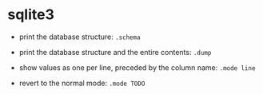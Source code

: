 # sqlite3

- print the database structure:
`.schema`

- print the database structure and the entire contents:
`.dump`

- show values as one per line, preceded by the column name:
`.mode line`

- revert to the normal mode:
`.mode TODO`
